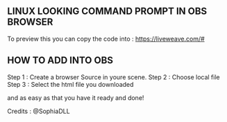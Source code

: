 ## LINUX LOOKING COMMAND PROMPT IN OBS BROWSER

To preview this you can copy the code into : https://liveweave.com/#

## HOW TO ADD INTO OBS

Step 1 : Create a browser Source in youre scene. 
Step 2 : Choose local file
Step 3 : Select the html file you downloaded

and as easy as that you have it ready and done!

Credits : @SophiaDLL
